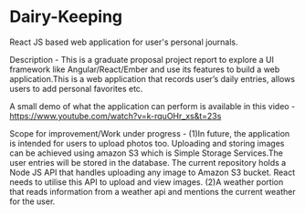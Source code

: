 # Dairy-Keeping
React JS based web application for user's personal journals.

Description - This is a graduate proposal project report to explore a UI framework like Angular/React/Ember and use its features to 
build a web application.This is a web application that records user’s daily entries, allows users to add personal favorites etc.

A small demo of what the application can perform is available in this video - https://www.youtube.com/watch?v=k-rquOHr_xs&t=23s

Scope for improvement/Work under progress - 
(1)In future, the application is intended for users to upload photos too. Uploading and storing images can be 
achieved using amazon S3 which is Simple Storage Services.The user entries will be stored in the database. The current repository holds a 
Node JS API that handles uploading any image to Amazon S3 bucket. React needs to utilise this API to upload and view images.
(2)A weather portion that reads information from a weather api and mentions the current weather for the user.

